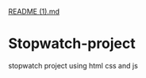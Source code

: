 [README (1).md](https://github.com/SATYAM-DCS/Stopwatch-project/files/9356314/README.1.md)
# Stopwatch-project
stopwatch project using html css and js
